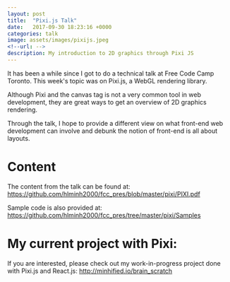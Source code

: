 ```yaml
---
layout: post
title:  "Pixi.js Talk"
date:   2017-09-30 18:23:16 +0000
categories: talk
image: assets/images/pixijs.jpeg
<!--url: -->
description: My introduction to 2D graphics through Pixi JS
---
```


It has been a while since I got to do a technical talk at Free Code Camp Toronto. This week's topic was on Pixi.js, a WebGL rendering library.

Although Pixi and the canvas tag is not a very common tool in web development, they are great ways to get an overview of 2D graphics rendering.

Through the talk, I hope to provide a different view on what front-end web development can involve and debunk the notion of front-end is all about layouts.

# Content
The content from the talk can be found at: <https://github.com/hlminh2000/fcc_pres/blob/master/pixi/PIXI.pdf>

Sample code is also provided at: <https://github.com/hlminh2000/fcc_pres/tree/master/pixi/Samples>

# My current project with Pixi:
If you are interested, please check out my work-in-progress project done with Pixi.js and React.js: <http://minhified.io/brain_scratch>